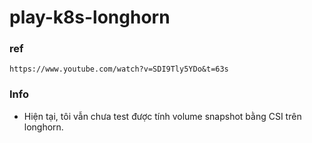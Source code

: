 # play-k8s-longhorn
### ref
```
https://www.youtube.com/watch?v=SDI9Tly5YDo&t=63s
```
### Info
- Hiện tại, tôi vẫn chưa test được tính volume snapshot bằng CSI trên longhorn.
